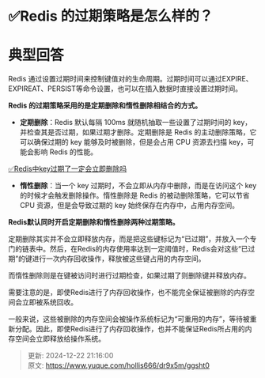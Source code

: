 # ✅Redis 的过期策略是怎么样的？

# 典型回答


Redis 通过设置过期时间来控制键值对的生命周期。过期时间可以通过EXPIRE、EXPIREAT、PERSIST等命令设置，也可以在插入数据时直接设置过期时间。



**Redis 的过期策略采用的是定期删除和惰性删除相结合的方式。**

+ **定期删除**：Redis 默认每隔 100ms 就随机抽取一些设置了过期时间的 key，并检查其是否过期，如果过期才删除。定期删除是 Redis 的主动删除策略，它可以确保过期的 key 能够及时被删除，但是会占用 CPU 资源去扫描 key，可能会影响 Redis 的性能。



[✅Redis中key过期了一定会立即删除吗](https://www.yuque.com/hollis666/dr9x5m/ds8qgg4zmt7l2kvp)



+ **惰性删除**：当一个 key 过期时，不会立即从内存中删除，而是在访问这个 key 的时候才会触发删除操作。惰性删除是 Redis 的被动删除策略，它可以节省 CPU 资源，但是会导致过期的 key 始终保存在内存中，占用内存空间。



**Redis默认同时开启定期删除和惰性删除两种过期策略。**



定期删除其实并不会立即释放内存，而是把这些键标记为“已过期”，并放入一个专门的链表中。然后，在Redis的内存使用率达到一定阈值时，Redis会对这些“已过期”的键进行一次内存回收操作，释放被这些键占用的内存空间。



而惰性删除则是在键被访问时进行过期检查，如果过期了则删除键并释放内存。



需要注意的是，即使Redis进行了内存回收操作，也不能完全保证被删除的内存空间会立即被系统回收。



一般来说，这些被删除的内存空间会被操作系统标记为“可重用的内存”，等待被重新分配。因此，即使Redis进行了内存回收操作，也并不能保证Redis所占用的内存空间会立即释放给操作系统。



> 更新: 2024-12-22 21:16:00  
> 原文: <https://www.yuque.com/hollis666/dr9x5m/ggsht0>